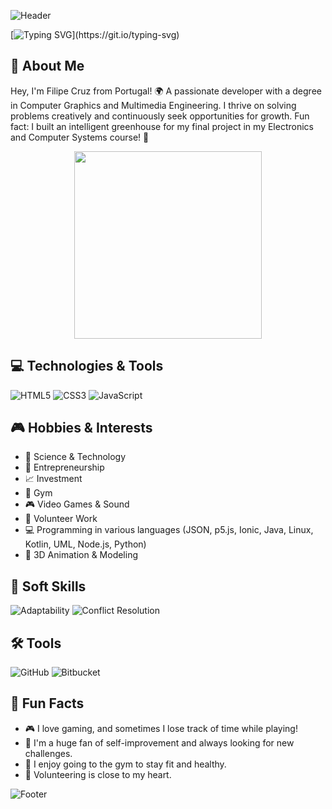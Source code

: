 <!-- Header -->
![Header](https://capsule-render.vercel.app/api?type=wave&color=auto&height=200&section=header)

<!-- Typing Animation -->
[![Typing SVG](https://readme-typing-svg.herokuapp.com?font=Fira+Code&size=35&color=00f2ea&center=true&vCenter=true&width=800&lines=Hey+there!+I'm+Filipe+Cruz;Welcome+to+my+coding+corner;Grab+a+coffee+and+explore+my+projects!)](https://git.io/typing-svg)

<!-- Introduction -->
## 🚀 About Me

Hey, I'm Filipe Cruz from Portugal! 🌍 A passionate developer with a degree in Computer Graphics and Multimedia Engineering. I thrive on solving problems creatively and continuously seek opportunities for growth. Fun fact: I built an intelligent greenhouse for my final project in my Electronics and Computer Systems course! 🏡

<!-- Animated Image -->
<div align="center">
  <img src="https://media.giphy.com/media/xT9IgzoKnwFNmISR8I/giphy.gif" width="300">
</div>

<!-- Technologies & Tools -->
## 💻 Technologies & Tools

![HTML5](https://img.shields.io/badge/html5-%23E34F26.svg?style=for-the-badge&logo=html5&logoColor=white)
![CSS3](https://img.shields.io/badge/css3-%231572B6.svg?style=for-the-badge&logo=css3&logoColor=white)
![JavaScript](https://img.shields.io/badge/javascript-%23323330.svg?style=for-the-badge&logo=javascript&logoColor=%23F7DF1E)
<!-- Add more badges for your skills -->

<!-- Hobbies & Interests -->
## 🎮 Hobbies & Interests

- 🧪 Science & Technology
- 🚀 Entrepreneurship
- 📈 Investment
- 💪 Gym
- 🎮 Video Games & Sound
- 🤝 Volunteer Work
- 💻 Programming in various languages (JSON, p5.js, Ionic, Java, Linux, Kotlin, UML, Node.js, Python)
- 🎨 3D Animation & Modeling

<!-- Soft Skills -->
## 🤝 Soft Skills

![Adaptability](https://img.shields.io/badge/-Adaptability-0D1117?style=for-the-badge&logo=)
![Conflict Resolution](https://img.shields.io/badge/-Conflict%20Resolution-0D1117?style=for-the-badge&logo=)
<!-- Add more badges for your soft skills -->

<!-- Tools -->
## 🛠 Tools

![GitHub](https://img.shields.io/badge/-GitHub-0D1117?style=for-the-badge&logo=github)
![Bitbucket](https://img.shields.io/badge/-Bitbucket-0D1117?style=for-the-badge&logo=bitbucket)
<!-- Add more badges for your tools -->

<!-- Fun Facts -->
## 🎉 Fun Facts

- 🎮 I love gaming, and sometimes I lose track of time while playing!
- 🌱 I'm a huge fan of self-improvement and always looking for new challenges.
- 💪 I enjoy going to the gym to stay fit and healthy.
- 🤝 Volunteering is close to my heart.

<!-- Footer -->
![Footer](https://capsule-render.vercel.app/api?type=wave&color=auto&height=200&section=footer)

